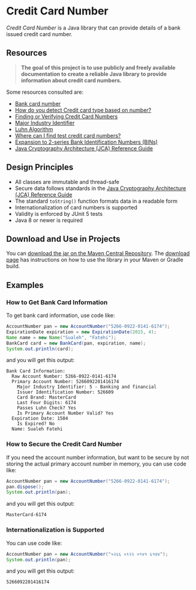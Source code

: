 # Credit Card Number

*Credit Card Number* is a Java library that can provide details of a bank issued 
credit card number. 


## Resources

> **The goal of this project is to use publicly and freely available documentation 
to create a reliable Java library to provide information about credit card numbers.**

Some resources consulted are:
* [Bank card number](http://en.wikipedia.org/wiki/Bank_card_number)
* [How do you detect Credit card type based on number?](http://stackoverflow.com/questions/72768/how-do-you-detect-credit-card-type-based-on-number)  
* [Finding or Verifying Credit Card Numbers](http://www.regular-expressions.info/creditcard.html)
* [Major Industry Identifier](https://en.wikipedia.org/wiki/Bank_card_number#Major_Industry_Identifier_.28MII.29)
* [Luhn Algorithm](http://en.wikipedia.org/wiki/Luhn_algorithm)
* [Where can I find test credit card numbers?](https://www.paypal.com/us/smarthelp/article/where-can-i-find-test-credit-card-numbers-ts2157)
* [Expansion to 2-series Bank Identification Numbers (BINs)](https://www.mastercard.us/en-us/issuers/get-support/2-series-bin-expansion.html)
* [Java Cryptography Architecture (JCA) Reference Guide](http://docs.oracle.com/javase/6/docs/technotes/guides/security/crypto/CryptoSpec.html#PBEEx) 


## Design Principles

- All classes are immutable and thread-safe
- Secure data follows standards in the 
[Java Cryptography Architecture (JCA) Reference Guide](https://docs.oracle.com/javase/8/docs/technotes/guides/security/crypto/CryptoSpec.html#PBEEx)
- The standard `toString()` function formats data in a readable form
- Internationalization of card numbers is supported
- Validity is enforced by JUnit 5 tests
- Java 8 or newer is required



## Download and Use in Projects

You can [download the jar on the Maven Central Repository](https://search.maven.org/artifact/us.fatehi/credit_card_number). 
The [download page](https://search.maven.org/artifact/us.fatehi/credit_card_number) 
has instructions on how to use the library in your Maven or Gradle build.


## Examples

### How to Get Bank Card Information

To get bank card information, use code like:
```java
AccountNumber pan = new AccountNumber("5266-0922-0141-6174");
ExpirationDate expiration = new ExpirationDate(2015, 4);
Name name = new Name("Sualeh", "Fatehi");
BankCard card = new BankCard(pan, expiration, name);
System.out.println(card);
```
and you will get this output:
```
Bank Card Information: 
  Raw Account Number: 5266-0922-0141-6174
  Primary Account Number: 5266092201416174
    Major Industry Identifier: 5 - Banking and financial
    Issuer Identification Number: 526609
    Card Brand: MasterCard
    Last Four Digits: 6174
    Passes Luhn Check? Yes
    Is Primary Account Number Valid? Yes
  Expiration Date: 1504
    Is Expired? No
  Name: Sualeh Fatehi
```

### How to Secure the Credit Card Number

If you need the account number information, but want to be secure by not 
storing the actual primary account number in memory, you can use code like:
```java
AccountNumber pan = new AccountNumber("5266-0922-0141-6174");
pan.dispose();
System.out.println(pan);
```
and you will get this output:
```
MasterCard-6174
```

### Internationalization is Supported

You can use code like:
```java
AccountNumber pan = new AccountNumber("५२६६ ०९२२ ०१४१ ६१७४");
System.out.println(pan);
```
and you will get this output:
```
5266092201416174
```
